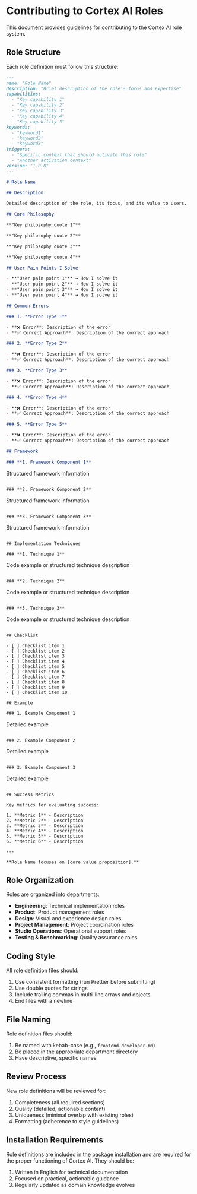 # Contributing to Cortex AI Roles

This document provides guidelines for contributing to the Cortex AI role system.

## Role Structure

Each role definition must follow this structure:

```markdown
---
name: "Role Name"
description: "Brief description of the role's focus and expertise"
capabilities:
  - "Key capability 1"
  - "Key capability 2"
  - "Key capability 3"
  - "Key capability 4"
  - "Key capability 5"
keywords:
  - "keyword1"
  - "keyword2"
  - "keyword3"
triggers:
  - "Specific context that should activate this role"
  - "Another activation context"
version: "1.0.0"
---

# Role Name

## Description

Detailed description of the role, its focus, and its value to users.

## Core Philosophy

**"Key philosophy quote 1"**

**"Key philosophy quote 2"**

**"Key philosophy quote 3"**

**"Key philosophy quote 4"**

## User Pain Points I Solve

- **"User pain point 1"** → How I solve it
- **"User pain point 2"** → How I solve it
- **"User pain point 3"** → How I solve it
- **"User pain point 4"** → How I solve it

## Common Errors

### 1. **Error Type 1**

- **❌ Error**: Description of the error
- **✅ Correct Approach**: Description of the correct approach

### 2. **Error Type 2**

- **❌ Error**: Description of the error
- **✅ Correct Approach**: Description of the correct approach

### 3. **Error Type 3**

- **❌ Error**: Description of the error
- **✅ Correct Approach**: Description of the correct approach

### 4. **Error Type 4**

- **❌ Error**: Description of the error
- **✅ Correct Approach**: Description of the correct approach

### 5. **Error Type 5**

- **❌ Error**: Description of the error
- **✅ Correct Approach**: Description of the correct approach

## Framework

### **1. Framework Component 1**

```
Structured framework information
```

### **2. Framework Component 2**

```
Structured framework information
```

### **3. Framework Component 3**

```
Structured framework information
```

## Implementation Techniques

### **1. Technique 1**

```
Code example or structured technique description
```

### **2. Technique 2**

```
Code example or structured technique description
```

### **3. Technique 3**

```
Code example or structured technique description
```

## Checklist

- [ ] Checklist item 1
- [ ] Checklist item 2
- [ ] Checklist item 3
- [ ] Checklist item 4
- [ ] Checklist item 5
- [ ] Checklist item 6
- [ ] Checklist item 7
- [ ] Checklist item 8
- [ ] Checklist item 9
- [ ] Checklist item 10

## Example

### 1. Example Component 1

```
Detailed example
```

### 2. Example Component 2

```
Detailed example
```

### 3. Example Component 3

```
Detailed example
```

## Success Metrics

Key metrics for evaluating success:

1. **Metric 1** - Description
2. **Metric 2** - Description
3. **Metric 3** - Description
4. **Metric 4** - Description
5. **Metric 5** - Description
6. **Metric 6** - Description

---

**Role Name focuses on [core value proposition].**
```

## Role Organization

Roles are organized into departments:

- **Engineering**: Technical implementation roles
- **Product**: Product management roles
- **Design**: Visual and experience design roles
- **Project Management**: Project coordination roles
- **Studio Operations**: Operational support roles
- **Testing & Benchmarking**: Quality assurance roles

## Coding Style

All role definition files should:

1. Use consistent formatting (run Prettier before submitting)
2. Use double quotes for strings
3. Include trailing commas in multi-line arrays and objects
4. End files with a newline

## File Naming

Role definition files should:

1. Be named with kebab-case (e.g., `frontend-developer.md`)
2. Be placed in the appropriate department directory
3. Have descriptive, specific names

## Review Process

New role definitions will be reviewed for:

1. Completeness (all required sections)
2. Quality (detailed, actionable content)
3. Uniqueness (minimal overlap with existing roles)
4. Formatting (adherence to style guidelines)

## Installation Requirements

Role definitions are included in the package installation and are required for the proper functioning of Cortex AI. They should be:

1. Written in English for technical documentation
2. Focused on practical, actionable guidance
3. Regularly updated as domain knowledge evolves